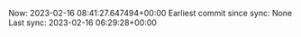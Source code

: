Now: 2023-02-16 08:41:27.647494+00:00 Earliest commit since sync: None Last sync: 2023-02-16 06:29:28+00:00
